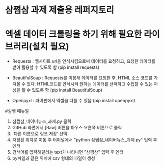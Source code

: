 # 삼쩜삼 과제 제출용 레퍼지토리

# 엑셀 데이터 크롤링을 하기 위해 필요한 라이브러리(설치 필요)
- Requests : 웹사이트 url을 인식시킴으로써 데이터를 요청하고, 요청한 데이터를 받아 활용할 수 있도록 함 
(pip install requests)

- BeautifulSoup : Requests를 이용해 데이터를 요청한 후, HTML 소스 코드를 가져올 수 있다. HTML코드를 인식시켜 원하는 데이터를 선택하고 수집할 수 있는 파싱을 할 수 있도록 함
(pip install BeautifulSoup)

- Openpyxl : 파이썬에서 엑셀을 다를 수 있음 
(pip install openpyxl)

#실행 매뉴얼
1. 삼쩜삼_네이버뉴스_과제.py 클릭
2. GitHub 화면에서 [Raw] 버튼을 마우스 오른쪽 버튼으로 클릭
3. '다른 이름으로 링크 저장' 선택
4. 저장된 위치로 이동 후 터미널에서 "python 삼쩜삼_네이버뉴스_과제.py" 입력 후 엔터
5. 검색어를 입력해달라는 text가 나타나면 "삼쩜삼" 입력 후 엔터
6. py파일과 같은 위치에 csv 형태의 파일이 생성
